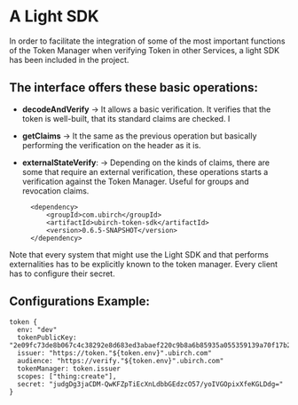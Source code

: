 # A Light SDK

In order to facilitate the integration of some of the most important functions of the Token Manager when verifying Token in other Services, a light SDK has been included in the project.

## The interface offers these basic operations:

* **decodeAndVerify** ->  It allows a basic verification. It verifies that the token is well-built, that its standard claims are checked. I
* **getClaims** -> It the same as the previous operation but basically performing the verification on the header as it is.
* **externalStateVerify**: -> Depending on the kinds of claims, there are some that require an external verification, these operations starts a verification against the Token Manager. Useful for groups and revocation claims.

        <dependency>
            <groupId>com.ubirch</groupId>
            <artifactId>ubirch-token-sdk</artifactId>
            <version>0.6.5-SNAPSHOT</version>
        </dependency>

Note that every system that might use the Light SDK and that performs externalities has to be explicitly known to the token manager. Every client has to configure their secret.

## Configurations Example:

```
token {
  env: "dev"
  tokenPublicKey: "2e09fc73de8b067c4c38292e8d683ed3abaef220c9b8a6b85935a055359139a70f17b2e76543518a113fba84863db6060bb0224fc45104ca0ac8a8279b0d744a"
  issuer: "https://token."${token.env}".ubirch.com"
  audience: "https://verify."${token.env}".ubirch.com"
  tokenManager: token.issuer
  scopes: ["thing:create"],
  secret: "judgDg3jaCDM-QwKFZpTiEcXnLdbbGEdzcO57/yoIVGOpixXfeKGLDdg="
}
```
